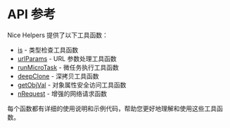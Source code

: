 # API 参考

Nice Helpers 提供了以下工具函数：

- [is](/api/is) - 类型检查工具函数
- [urlParams](/api/urlParams) - URL 参数处理工具函数
- [runMicroTask](/api/runMicroTask) - 微任务执行工具函数
- [deepClone](/api/deepClone) - 深拷贝工具函数
- [getObjVal](/api/getObjVal) - 对象属性安全访问工具函数
- [nRequest](/api/nRequest) - 增强的网络请求函数

每个函数都有详细的使用说明和示例代码，帮助您更好地理解和使用这些工具函数。